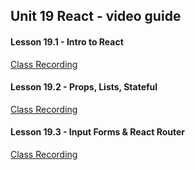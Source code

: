 ## Unit 19 React - video guide

#### Lesson 19.1 - Intro to React

[Class Recording](https://codingbootcamp.hosted.panopto.com/Panopto/Pages/Viewer.aspx?id=654f935f-cc73-47af-a370-aba201551e11)

#### Lesson 19.2 - Props, Lists, Stateful

[Class Recording](https://codingbootcamp.hosted.panopto.com/Panopto/Pages/Viewer.aspx?id=2ffa78fb-7d67-421a-9af5-aba6015fa810)

#### Lesson 19.3 - Input Forms & React Router

[Class Recording](https://codingbootcamp.hosted.panopto.com/Panopto/Pages/Viewer.aspx?id=10666f16-9bdd-498f-88c6-aba700926a37)
